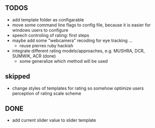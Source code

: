 TODOS
-----
* add template folder as configarable
* move some command line flags to config file, because it is easier for windows users to configure
* speech controling of rating: first steps
* maybe add some "webcamera" recoding for eye tracking ...
    * reuse pierres ruby hackish
* integrate different rating models/approaches, e.g. MUSHRA,  DCR, SUMWIK, ACR (done)
    * some generalize which method will be used

skipped
-------
* change styles of templates for rating so somehow optimize users perception of rating scale scheme

DONE
----
* add current slider value to slider template
